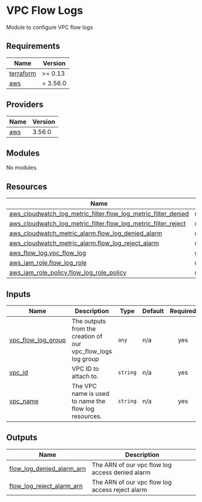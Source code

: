 # VPC Flow Logs

Module to configure VPC flow logs

<!-- BEGIN_TF_DOCS -->
## Requirements

| Name | Version |
|------|---------|
| <a name="requirement_terraform"></a> [terraform](#requirement\_terraform) | >= 0.13 |
| <a name="requirement_aws"></a> [aws](#requirement\_aws) | = 3.56.0 |

## Providers

| Name | Version |
|------|---------|
| <a name="provider_aws"></a> [aws](#provider\_aws) | 3.56.0 |

## Modules

No modules.

## Resources

| Name | Type |
|------|------|
| [aws_cloudwatch_log_metric_filter.flow_log_metric_filter_denied](https://registry.terraform.io/providers/hashicorp/aws/3.56.0/docs/resources/cloudwatch_log_metric_filter) | resource |
| [aws_cloudwatch_log_metric_filter.flow_log_metric_filter_reject](https://registry.terraform.io/providers/hashicorp/aws/3.56.0/docs/resources/cloudwatch_log_metric_filter) | resource |
| [aws_cloudwatch_metric_alarm.flow_log_denied_alarm](https://registry.terraform.io/providers/hashicorp/aws/3.56.0/docs/resources/cloudwatch_metric_alarm) | resource |
| [aws_cloudwatch_metric_alarm.flow_log_reject_alarm](https://registry.terraform.io/providers/hashicorp/aws/3.56.0/docs/resources/cloudwatch_metric_alarm) | resource |
| [aws_flow_log.vpc_flow_log](https://registry.terraform.io/providers/hashicorp/aws/3.56.0/docs/resources/flow_log) | resource |
| [aws_iam_role.flow_log_role](https://registry.terraform.io/providers/hashicorp/aws/3.56.0/docs/resources/iam_role) | resource |
| [aws_iam_role_policy.flow_log_role_policy](https://registry.terraform.io/providers/hashicorp/aws/3.56.0/docs/resources/iam_role_policy) | resource |

## Inputs

| Name | Description | Type | Default | Required |
|------|-------------|------|---------|:--------:|
| <a name="input_vpc_flow_log_group"></a> [vpc\_flow\_log\_group](#input\_vpc\_flow\_log\_group) | The outputs from the creation of our vpc\_flow\_logs log group | `any` | n/a | yes |
| <a name="input_vpc_id"></a> [vpc\_id](#input\_vpc\_id) | VPC ID to attach to. | `string` | n/a | yes |
| <a name="input_vpc_name"></a> [vpc\_name](#input\_vpc\_name) | The VPC name is used to name the flow log resources. | `string` | n/a | yes |

## Outputs

| Name | Description |
|------|-------------|
| <a name="output_flow_log_denied_alarm_arn"></a> [flow\_log\_denied\_alarm\_arn](#output\_flow\_log\_denied\_alarm\_arn) | The ARN of our vpc flow log access denied alarm |
| <a name="output_flow_log_reject_alarm_arn"></a> [flow\_log\_reject\_alarm\_arn](#output\_flow\_log\_reject\_alarm\_arn) | The ARN of our vpc flow log access reject alarm |
<!-- END_TF_DOCS -->
